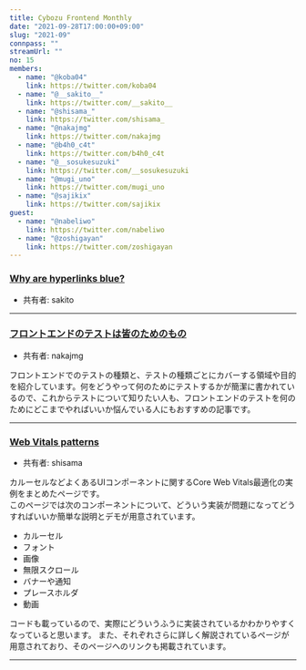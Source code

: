 ```yaml
---
title: Cybozu Frontend Monthly
date: "2021-09-28T17:00:00+09:00"
slug: "2021-09"
connpass: ""
streamUrl: ""
no: 15
members:
  - name: "@koba04"
    link: https://twitter.com/koba04
  - name: "@__sakito__"
    link: https://twitter.com/__sakito__
  - name: "@shisama_"
    link: https://twitter.com/shisama_
  - name: "@nakajmg"
    link: https://twitter.com/nakajmg
  - name: "@b4h0_c4t"
    link: https://twitter.com/b4h0_c4t
  - name: "@__sosukesuzuki"
    link: https://twitter.com/__sosukesuzuki
  - name: "@mugi_uno"
    link: https://twitter.com/mugi_uno
  - name: "@sajikix"
    link: https://twitter.com/sajikix
guest:
  - name: "@nabeliwo"
    link: https://twitter.com/nabeliwo
  - name: "@zoshigayan"
    link: https://twitter.com/zoshigayan
---
```


### [Why are hyperlinks blue?](https://blog.mozilla.org/en/internet-culture/deep-dives/why-are-hyperlinks-blue/)

- 共有者: sakito

---

### [フロントエンドのテストは皆のためのもの](https://postd.cc/frontend-testing-is-for-everyone/)

- 共有者: nakajmg

フロントエンドでのテストの種類と、テストの種類ごとにカバーする領域や目的を紹介しています。何をどうやって何のためにテストするかが簡潔に書かれているので、これからテストについて知りたい人も、フロントエンドのテストを何のためにどこまでやればいいか悩んでいる人にもおすすめの記事です。

---

### [Web Vitals patterns](https://web.dev/patterns/web-vitals-patterns/)

- 共有者: shisama

カルーセルなどよくあるUIコンポーネントに関するCore Web Vitals最適化の実例をまとめたページです。  
このページでは次のコンポーネントについて、どういう実装が問題になってどうすればいいか簡単な説明とデモが用意されています。

- カルーセル
- フォント
- 画像
- 無限スクロール
- バナーや通知
- プレースホルダ
- 動画

コードも載っているので、実際にどういうふうに実装されているかわかりやすくなっていると思います。
また、それぞれさらに詳しく解説されているページが用意されており、そのページへのリンクも掲載されています。

---

